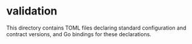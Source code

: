 # validation

This directory contains TOML files declaring standard configuration and contract versions, and Go bindings for these declarations. 
